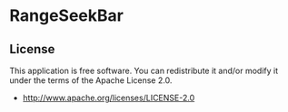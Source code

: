 # RangeSeekBar

## License
This application is free software. You can redistribute it and/or modify it
under the terms of the Apache License 2.0.

* http://www.apache.org/licenses/LICENSE-2.0
